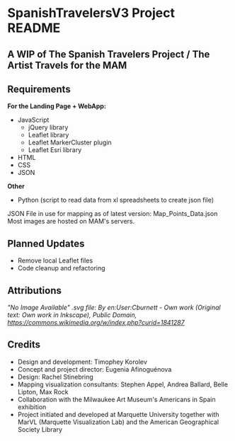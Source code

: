 # SpanishTravelersV3 Project README

## A WIP of The Spanish Travelers Project / The Artist Travels for the MAM

## Requirements

  **For the Landing Page + WebApp:**
  - JavaScript
      + jQuery library
      + Leaflet library
      + Leaflet MarkerCluster plugin
      + Leaflet Esri library
  - HTML
  - CSS
  - JSON
  
  **Other**
  - Python (script to read data from xl spreadsheets to create json file)
      
JSON File in use for mapping as of latest version: Map_Points_Data.json
Most images are hosted on MAM's servers.

## Planned Updates
  - Remove local Leaflet files
  - Code cleanup and refactoring
  
## Attributions

*"No Image Available" .svg file:
By en:User:Cburnett - Own work (Original text: Own work in Inkscape), Public Domain, https://commons.wikimedia.org/w/index.php?curid=1841287*

## Credits

- Design and development: Timophey Korolev
- Concept and project director: Eugenia Afinoguénova
- Design: Rachel Stinebring
- Mapping visualization consultants: Stephen Appel, Andrea Ballard, Belle Lipton, Max Rock
- Collaboration with the Milwaukee Art Museum's Americans in Spain exhibition
- Project initiated and developed at Marquette University together with MarVL (Marquette Visualization Lab) and the American Geographical Society Library

